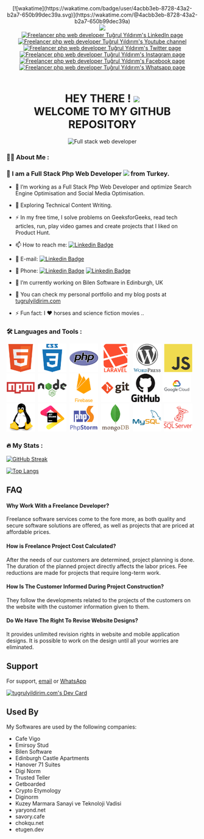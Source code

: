 <div id="top" align="center">
[![wakatime](https://wakatime.com/badge/user/4acbb3eb-8728-43a2-b2a7-650b99dec39a.svg)](https://wakatime.com/@4acbb3eb-8728-43a2-b2a7-650b99dec39a)
</div>
<div id="header" align="center">
  <img src="https://media.giphy.com/media/M9gbBd9nbDrOTu1Mqx/giphy.gif" width="100"/>
</div>
<div id="badges" align="center">
  <a href="https://www.linkedin.com/in/tugrulyildirim/">
    <img src="https://img.shields.io/badge/LinkedIn-blue?style=for-the-badge&logo=linkedin&logoColor=white" alt="Freelancer php web developer Tuğrul Yıldırım's LinkedIn page"/>
  </a>
  <a href="https://www.youtube.com/channel/UC4SyKg9MTO6Zq4suGW9g3pw?sub_confirmation=1">
    <img src="https://img.shields.io/badge/YouTube-red?style=for-the-badge&logo=youtube&logoColor=white" alt="Freelancer php web developer Tuğrul Yıldırım's Youtube channel"/>
  </a>
  <a href="https://twitter.com/dev_tugrul">
    <img src="https://img.shields.io/badge/Twitter-blue?style=for-the-badge&logo=twitter&logoColor=white" alt="Freelancer php web developer Tuğrul Yıldırım's Twitter page"/>
  </a>
  <a href="https://www.instagram.com/dev_tugrul/">
    <img src="https://img.shields.io/badge/Instagram-purple?style=for-the-badge&logo=instagram&logoColor=white" alt="Freelancer php web developer Tuğrul Yıldırım's Instagram page"/>
  </a>
  <a href="https://www.facebook.com/devtugrul">
    <img src="https://img.shields.io/badge/Facebook-blue?style=for-the-badge&logo=facebook&logoColor=white" alt="Freelancer php web developer Tuğrul Yıldırım's Facebook page"/>
  </a>
  <a href="https://wa.me/905312354229">
    <img src="https://img.shields.io/badge/Whatsapp-green?style=for-the-badge&logo=whatsapp&logoColor=white" alt="Freelancer php web developer Tuğrul Yıldırım's Whatsapp page"/>
  </a>
</div>
<div id="badges" align="center">
  <img src="https://komarev.com/ghpvc/?username=developertugrul&style=flat-square&color=blue" alt=""/>
  <h1>
    HEY THERE ! 
    <img src="https://media.giphy.com/media/hvRJCLFzcasrR4ia7z/giphy.gif" width="30px"/> <br>
    WELCOME TO MY GITHUB REPOSITORY <br>
  </h1>
</div>

<div align="center">
  <img src="https://media.giphy.com/media/dWesBcTLavkZuG35MI/giphy.gif" alt="Full stack web developer" width="600" height="300"/>
</div>

### :man_technologist: About Me :
### :wave: I am a Full Stack Php Web Developer <img src="https://media.giphy.com/media/WUlplcMpOCEmTGBtBW/giphy.gif" width="30"> from Turkey.

- :telescope: I’m working as a Full Stack Php Web Developer and optimize Search Engine Optimisation and Social Media Optimisation.
- :seedling: Exploring Technical Content Writing.
- :zap: In my free time, I solve problems on GeeksforGeeks, read tech articles, run, play video games and create projects that I liked on Product Hunt.
- :mailbox: How to reach me: [![Linkedin Badge](https://img.shields.io/badge/-tugrulyildirim-blue?style=flat&logo=Linkedin&logoColor=white)](https://www.linkedin.com/in/tugrulyildirim/)
- :love_letter: E-mail: [![Linkedin Badge](https://img.shields.io/badge/-email-blue?style=flat&logo=superuser&logoColor=white)](mailto:contact@tugrulyildirim.com)
- :calling: Phone: [![Linkedin Badge](https://img.shields.io/badge/-Phone-white?style=flat&logo=call&logoColor=black)](callto:+905312354229) [![Linkedin Badge](https://img.shields.io/badge/-Whatsapp-green?style=flat&logo=whatsapp&logoColor=white)](https://wa.me/905312354229)

- 🔭 I’m currently working on Bilen Software in Edinburgh, UK
- 🔭 You can check my personal portfolio and my blog posts at <a href="https://tugrulyildirim.com" target="_blank">tugrulyildirim.com</a>
- ⚡ Fun fact: I ❤️ horses and science fiction movies ..

### :hammer_and_wrench: Languages and Tools :

<div>
  <img src="https://github.com/devicons/devicon/blob/master/icons/html5/html5-original.svg" title="HTML5" alt="HTML" width="75" height="75"/>&nbsp;
  <img src="https://github.com/devicons/devicon/blob/master/icons/css3/css3-plain-wordmark.svg"  title="CSS3" alt="CSS" width="75" height="75"/>&nbsp;
  <img src="https://github.com/devicons/devicon/blob/master/icons/php/php-original.svg" title="Php" alt="Php" width="75" height="75"/>&nbsp;
  <img src="https://github.com/devicons/devicon/blob/master/icons/laravel/laravel-plain-wordmark.svg" title="Laravel" alt="Laravel" width="75" height="75"/>&nbsp;
  <img src="https://github.com/devicons/devicon/blob/master/icons/wordpress/wordpress-original.svg" title="Wordpress" alt="Wordpress" width="75" height="75"/>&nbsp;
  <img src="https://github.com/devicons/devicon/blob/master/icons/javascript/javascript-original.svg" title="JavaScript" alt="JavaScript" width="75" height="75"/>&nbsp;
  <img src="https://github.com/devicons/devicon/blob/master/icons/npm/npm-original-wordmark.svg" title="NPM" alt="NPM" width="75" height="75"/>&nbsp;
  <img src="https://github.com/devicons/devicon/blob/master/icons/nodejs/nodejs-original-wordmark.svg" title="NodeJS" alt="NodeJS" width="75" height="75"/>&nbsp;
  <img src="https://github.com/devicons/devicon/blob/master/icons/firebase/firebase-plain-wordmark.svg" title="Firebase" alt="Firebase" width="75" height="75"/>&nbsp;
  <img src="https://github.com/devicons/devicon/blob/master/icons/git/git-original-wordmark.svg" title="Git" **alt="Git" width="75" height="75"/>
  <img src="https://github.com/devicons/devicon/blob/master/icons/github/github-original-wordmark.svg" title="github" alt="github" width="75" height="75"/>&nbsp;
  <img src="https://github.com/devicons/devicon/blob/master/icons/googlecloud/googlecloud-original-wordmark.svg" title="google cloud" alt="google cloud" width="75" height="75"/>&nbsp;
  <img src="https://github.com/devicons/devicon/blob/master/icons/linux/linux-original.svg" title="linux" alt="linux" width="75" height="75"/>&nbsp;
  <img src="https://github.com/devicons/devicon/blob/master/icons/jetbrains/jetbrains-original.svg" title="jetbrains" alt="jetbrains" width="75" height="75"/>&nbsp;
  <img src="https://github.com/devicons/devicon/blob/master/icons/phpstorm/phpstorm-original-wordmark.svg" title="phpstorm" alt="phpstorm" width="75" height="75"/>&nbsp;  
  <img src="https://github.com/devicons/devicon/blob/master/icons/mongodb/mongodb-original-wordmark.svg" title="mongoDB" alt="mongoDB" width="75" height="75"/>&nbsp;
  <img src="https://github.com/devicons/devicon/blob/master/icons/mysql/mysql-original-wordmark.svg" title="MySQL"  alt="MySQL" width="75" height="75"/>&nbsp;
  <img src="https://github.com/devicons/devicon/blob/master/icons/microsoftsqlserver/microsoftsqlserver-plain-wordmark.svg" title="mssql"  alt="mssql" width="75" height="75"/>&nbsp;
  
</div>

### :fire: My Stats :

[![GitHub Streak](http://github-readme-streak-stats.herokuapp.com?user=developertugrul&theme=dark&hide_border=true&date_format=j%20M%5B%20Y%5D)](https://git.io/streak-stats)

[![Top Langs](https://github-readme-stats.vercel.app/api/top-langs/?username=developertugrul&layout=compact&theme=vision-friendly-dark)](https://github.com/anuraghazra/github-readme-stats)


## FAQ

#### Why Work With a Freelance Developer?

Freelance software services come to the fore more, as both quality and secure software solutions are offered, as well as projects that are priced at affordable prices.

#### How is Freelance Project Cost Calculated?

After the needs of our customers are determined, project planning is done. The duration of the planned project directly affects the labor prices. Fee reductions are made for projects that require long-term work.

#### How Is The Customer Informed During Project Construction?

They follow the developments related to the projects of the customers on the website with the customer information given to them.

#### Do We Have The Right To Revise Website Designs?

It provides unlimited revision rights in website and mobile application designs. It is possible to work on the design until all your worries are eliminated.

## Support

For support, [email](mailto:contact@tugrulyildirim.com) or [WhatsApp](https://wa.me/905312354229)

<a href="https://app.daily.dev/tugrulyildirim"><img src="https://api.daily.dev/devcards/425da91958ef4cbf91048361544286bc.png?r=hfd" width="400" alt="tugrulyildirim.com's Dev Card"/></a>


## Used By

My Softwares are used by the following companies:

- Cafe Vigo
- Emirsoy Stud
- Bilen Software
- Edinburgh Castle Apartments
- Hanover 71 Suites
- Digi Norm
- Trusted Teller
- Getboarded
- Crypto Etymology
- Diginorm
- Kuzey Marmara Sanayi ve Teknoloji Vadisi
- yaryond.net
- savory.cafe
- chokqu.net
- etugen.dev



<!--
**developertugrul/developertugrul** is a ✨ _special_ ✨ repository because its `README.md` (this file) appears on your GitHub profile.

Here are some ideas to get you started:

- 🔭 I’m currently working on ...
- 🌱 I’m currently learning ...
- 👯 I’m looking to collaborate on ...
- 🤔 I’m looking for help with ...
- 💬 Ask me about ...
- 📫 How to reach me: ...
- 😄 Pronouns: ...
- ⚡ Fun fact: ...
-->
